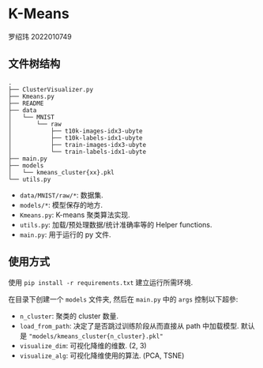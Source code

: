# K-Means

罗绍玮 2022010749

## 文件树结构

```
.
├── ClusterVisualizer.py
├── Kmeans.py
├── README
├── data
│   └── MNIST
│       └── raw
│           ├── t10k-images-idx3-ubyte
│           ├── t10k-labels-idx1-ubyte
│           ├── train-images-idx3-ubyte
│           └── train-labels-idx1-ubyte
├── main.py
├── models
│   └── kmeans_cluster{xx}.pkl
└── utils.py
```

- `data/MNIST/raw/*`: 数据集.
- `models/*`: 模型保存的地方.
- `Kmeans.py`: K-means 聚类算法实现.
- `utils.py`: 加载/预处理数据/统计准确率等的 Helper functions.
- `main.py`: 用于运行的 py 文件. 

## 使用方式

使用 `pip install -r requirements.txt` 建立运行所需环境.

在目录下创建一个 `models` 文件夹, 然后在 `main.py` 中的 `args` 控制以下超參:

- `n_cluster`: 聚类的 cluster 数量.
- `load_from_path`: 决定了是否跳过训练阶段从而直接从 path 中加载模型. 默认是 `"models/kmeans_cluster{n_cluster}.pkl"`
- `visualize_dim`: 可视化降维的维数. (2, 3)
- `visualize_alg`: 可视化降维使用的算法. (PCA, TSNE)

